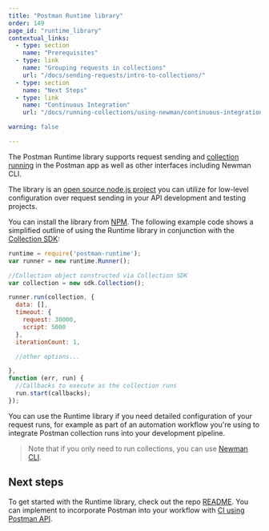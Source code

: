 ```yaml
---
title: "Postman Runtime library"
order: 149
page_id: "runtime_library"
contextual_links:
  - type: section
    name: "Prerequisites"
  - type: link
    name: "Grouping requests in collections"
    url: "/docs/sending-requests/intro-to-collections/"
  - type: section
    name: "Next Steps"
  - type: link
    name: "Continuous Integration"
    url: "/docs/running-collections/using-newman/continuous-integration/"

warning: false

---
```


The Postman Runtime library supports request sending and [collection running](/docs/running-collections/intro-to-collection-runs/) in the Postman app as well as other interfaces including Newman CLI.

The library is an [open source node.js project](https://github.com/postmanlabs/postman-runtime/) you can utilize for low-level configuration over request sending in your API development and testing projects.

You can install the library from [NPM](https://www.npmjs.com/package/postman-runtime). The following example code shows a simplified outline of using the Runtime library in conjunction with the [Collection SDK](/docs/developer/collection-sdk/):

```js
runtime = require('postman-runtime');
var runner = new runtime.Runner();

//Collection object constructed via Collection SDK
var collection = new sdk.Collection();

runner.run(collection, {
  data: [],
  timeout: {
    request: 30000,
    script: 5000
  },
  iterationCount: 1,

  //other options...

},
function (err, run) {
  //Callbacks to execute as the collection runs
  run.start(callbacks);
});
```

You can use the Runtime library if you need detailed configuration of your request runs, for example as part of an automation workflow you're using to integrate Postman collection runs into your development pipeline.

> Note that if you only need to run collections, you can use [Newman CLI](/docs/running-collections/using-newman-cli/command-line-integration-with-newman/).

## Next steps

To get started with the Runtime library, check out the repo [README](https://github.com/postmanlabs/postman-runtime). You can implement to incorporate Postman into your workflow with [CI using Postman API](/docs/running-collections/using-newman-cli/continuous-integration/).
